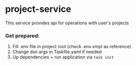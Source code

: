 # project-service

This service provides api for operations with user's projects

### Get prepared:

1) Fill .env file in project root (check .env.xmpl as reference)
2) Change dsn args in Taskfile.yaml if needed
3) Up dependencies + run application via ```task init```